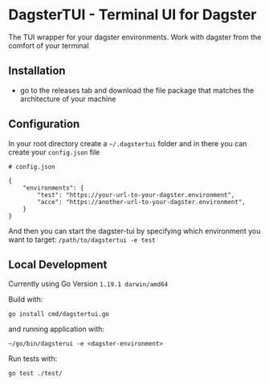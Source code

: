# DagsterTUI - Terminal UI for Dagster

The TUI wrapper for your dagster environments. Work with dagster from the comfort of your terminal

## Installation

- go to the releases tab and download the file package that matches the architecture of your machine

## Configuration

In your root directory create a `~/.dagstertui` folder and in there you can create your `config.json` file

```
# config.json

{
    "environments": {
        "test": "https://your-url-to-your-dagster.environment",
        "acce": "https://another-url-to-your-dagster.environment",
    }
}
```

And then you can start the dagster-tui by specifying which environment you want to target: `/path/to/dagstertui -e test`

## Local Development
Currently using Go Version `1.19.1 darwin/amd64`

Build with:

```
go install cmd/dagstertui.go
```

and running application with:

```
~/go/bin/dagsterui -e <dagster-environment>
```

Run tests with:
```
go test ./test/
```